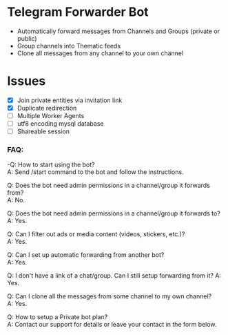 # Telegram Forwarder Bot

- Automatically forward messages from Channels and Groups (private or public)
- Group channels into Thematic feeds
- Clone all messages from any channel to your own channel

# Issues

- [x] Join private entities via invitation link
- [x] Duplicate redirection
- [ ] Multiple Worker Agents
- [ ] utf8 encoding mysql database
- [ ] Shareable session

### FAQ:

-Q: How to start using the bot?  
A: Send /start command to the bot and follow the instructions. 

Q: Does the bot need admin permissions in a channel/group it forwards from?  
A: No. 

Q: Does the bot need admin permissions in a channel/group it forwards to?  
A: Yes. 

Q: Can I filter out ads or media content (videos, stickers, etc.)?  
A: Yes. 

Q: Can I set up automatic forwarding from another bot?  
A: Yes. 

Q: I don't have a link of a chat/group. Can I still setup forwarding from it? 
A: Yes. 

Q: Can I clone all the messages from some channel to my own channel?  
A: Yes. 

Q: How to setup a Private bot plan?  
A: Contact our support for details or leave your contact in the form below. 

